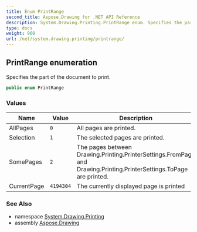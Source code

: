 ```yaml
---
title: Enum PrintRange
second_title: Aspose.Drawing for .NET API Reference
description: System.Drawing.Printing.PrintRange enum. Specifies the part of the document to print
type: docs
weight: 960
url: /net/system.drawing.printing/printrange/
---
```

## PrintRange enumeration

Specifies the part of the document to print.

```csharp
public enum PrintRange
```

### Values

| Name | Value | Description |
| --- | --- | --- |
| AllPages | `0` | All pages are printed. |
| Selection | `1` | The selected pages are printed. |
| SomePages | `2` | The pages between Drawing.Printing.PrinterSettings.FromPage and Drawing.Printing.PrinterSettings.ToPage are printed. |
| CurrentPage | `4194304` | The currently displayed page is printed |

### See Also

* namespace [System.Drawing.Printing](../../system.drawing.printing/)
* assembly [Aspose.Drawing](../../)


